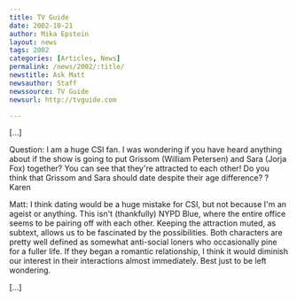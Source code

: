 ```yaml
---
title: TV Guide
date: 2002-10-21
author: Mika Epstein
layout: news
tags: 2002
categories: [Articles, News]
permalink: /news/2002/:title/
newstitle: Ask Matt  
newsauthor: Staff  
newssource: TV Guide  
newsurl: http://tvguide.com  

---
```


[...]

Question: I am a huge CSI fan. I was wondering if you have heard anything about if the show is going to put Grissom (William Petersen) and Sara (Jorja Fox) together? You can see that they're attracted to each other! Do you think that Grissom and Sara should date despite their age difference? ? Karen

Matt: I think dating would be a huge mistake for CSI, but not because I'm an ageist or anything. This isn't (thankfully) NYPD Blue, where the entire office seems to be pairing off with each other. Keeping the attraction muted, as subtext, allows us to be fascinated by the possibilities. Both characters are pretty well defined as somewhat anti-social loners who occasionally pine for a fuller life. If they began a romantic relationship, I think it would diminish our interest in their interactions almost immediately. Best just to be left wondering. 

[...]


